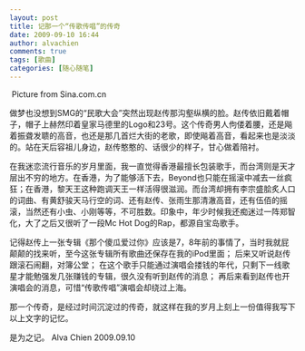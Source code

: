 ```yaml
---
layout: post
title: 记那一个“传歌传唱”的传奇
date: 2009-09-10 16:44
author: alvachien
comments: true
tags: [歌曲]
categories: [随心随笔]
---
```

<img src="http://i3.sinaimg.cn/ent/y/p/2009-09-10/U3997P28T3D2692685F346DT20090910090146.jpg" alt="" />
Picture from Sina.com.cn

做梦也没想到SMG的“民歌大会”突然出现赵传那沟壑纵横的脸。赵传依旧戴着帽子，帽子上赫然印着皇家马德里的Logo和23号。这个传奇男人佝偻着腰，还是飚着振聋发聩的高音，也还是那几首烂大街的老歌，即使飚着高音，看起来也是淡淡的。站在天后容祖儿身边，赵传憨憨的、话很少的样子，甘心做着陪衬。

在我迷恋流行音乐的岁月里面，我一直觉得香港最擅长包装歌手，而台湾则是天才层出不穷的地方。在香港，为了能够活下去，Beyond也只能在摇滚中减去一丝疯狂；在香港，黎天王这种跑调天王一样活得很滋润。而台湾却拥有李宗盛脍炙人口的词曲、有黄舒骏天马行空的词、还有赵传、张雨生那清澈高音，还有伍佰的摇滚，当然还有小虫、小刚等等，不可胜数。印象中，年少时候我还痴迷过一阵郑智化，大了之后又很听了一段Mc Hot Dog的Rap，都源自宝岛歌手。

记得赵传上一张专辑《那个傻瓜爱过你》应该是7，8年前的事情了，当时我就屁颠颠的找来听，至今这张专辑所有歌曲还保存在我的iPod里面；
后来又听说赵传跟滚石闹翻，对簿公堂；
在这个歌手只能通过演唱会搂钱的年代，只剩下一线歌星才能勉强发几张赚钱的专辑，很久没有听到赵传的消息；
再后来看到赵传也开演唱会的消息，可惜“传歌传唱”演唱会却绕过上海。

那一个传奇，是经过时间沉淀过的传奇，就这样在我的岁月上刻上一份值得我写下以上文字的记忆。

是为之记。
Alva Chien
2009.09.10

